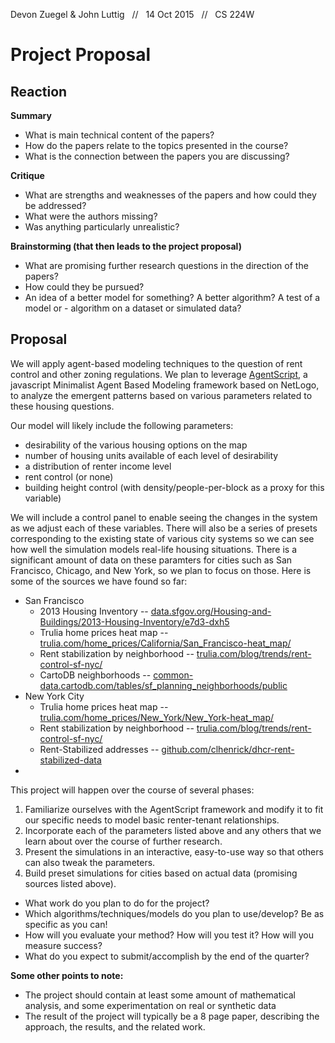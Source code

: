 Devon Zuegel & John Luttig &nbsp; // &nbsp; 14 Oct 2015 &nbsp; // &nbsp; CS 224W

# Project Proposal #

## Reaction ##


**Summary**

- What is main technical content of the papers?
- How do the papers relate to the topics presented in the course?
- What is the connection between the papers you are discussing?

**Critique**

- What are strengths and weaknesses of the papers and how could they be addressed?
- What were the authors missing?
- Was anything particularly unrealistic?

**Brainstorming (that then leads to the project proposal)**

- What are promising further research questions in the direction of the papers?
- How could they be pursued?
- An idea of a better model for something? A better algorithm? A test of a model or  - algorithm on a dataset or simulated data?


## Proposal ##

We will apply agent-based modeling techniques to the question of rent control and other zoning regulations. We plan to leverage [AgentScript](http://agentscript.org/), a javascript Minimalist Agent Based Modeling framework based on NetLogo, to analyze the emergent patterns based on various parameters related to these housing questions.

Our model will likely include the following parameters:

- desirability of the various housing options on the map
- number of housing units available of each level of desirability
- a distribution of renter income level
- rent control (or none)
- building height control (with density/people-per-block as a proxy for this variable)

We will include a control panel to enable seeing the changes in the system as we adjust each of these variables. There will also be a series of presets corresponding to the existing state of various city systems so we can see how well the simulation models real-life housing situations. There is a significant amount of data on these paramters for cities such as San Francisco, Chicago, and New York, so we plan to focus on those. Here is some of the sources we have found so far:

- San Francisco
    + 2013 Housing Inventory -- [data.sfgov.org/Housing-and-Buildings/2013-Housing-Inventory/e7d3-dxh5](http://data.sfgov.org/Housing-and-Buildings/2013-Housing-Inventory/e7d3-dxh5)
    + Trulia home prices heat map -- [trulia.com/home_prices/California/San_Francisco-heat_map/](http://www.trulia.com/home_prices/California/San_Francisco-heat_map/)
    + Rent stabilization by neighborhood -- [trulia.com/blog/trends/rent-control-sf-nyc/](http://www.trulia.com/blog/trends/rent-control-sf-nyc/)
    + CartoDB neighborhoods -- [common-data.cartodb.com/tables/sf_planning_neighborhoods/public](https://common-data.cartodb.com/tables/sf_planning_neighborhoods/public)
- New York City
    + Trulia home prices heat map -- [trulia.com/home_prices/New_York/New_York-heat_map/](http://www.trulia.com/home_prices/New_York/New_York-heat_map/)
    + Rent stabilization by neighborhood -- [trulia.com/blog/trends/rent-control-sf-nyc/](http://www.trulia.com/blog/trends/rent-control-sf-nyc/)
    + Rent-Stabilized addresses -- [github.com/clhenrick/dhcr-rent-stabilized-data](https://github.com/clhenrick/dhcr-rent-stabilized-data)
- 

This project will happen over the course of several phases:

1. Familiarize ourselves with the AgentScript framework and modify it to fit our specific needs to model basic renter-tenant relationships.
2. Incorporate each of the parameters listed above and any others that we learn about over the course of further research.
3. Present the simulations in an interactive, easy-to-use way so that others can also tweak the parameters.
4. Build preset simulations for cities based on actual data (promising sources listed above).

- What work do you plan to do for the project?
- Which algorithms/techniques/models do you plan to use/develop? Be as specific as you can!
- How will you evaluate your method? How will you test it? How will you measure success?
- What do you expect to submit/accomplish by the end of the quarter?

**Some other points to note:**

- The project should contain at least some amount of mathematical analysis, and some experimentation on real or synthetic data
- The result of the project will typically be a 8 page paper, describing the approach, the results, and the related work.
